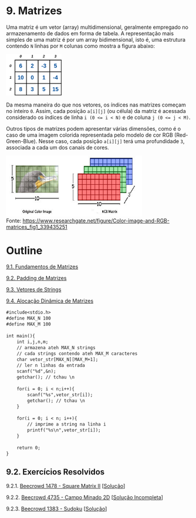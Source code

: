 # 9. Matrizes

Uma matriz é um vetor (array) multidimensional, geralmente empregado no armazenamento de dados em forma de tabela. A representação mais simples de uma matriz é por um array bidimensional, isto é, uma estrutura contendo ```N``` linhas por ```M``` colunas como mostra a figura abaixo:

<img src="images/matrizes_basic.png" width="30%" height="30%">

Da mesma maneira do que nos vetores, os índices nas matrizes começam no inteiro ```0```. Assim, cada posição ```a[i][j]``` (ou célula) da matriz é acessada considerado os índices de linha ```i (0 <= i < N)``` e de coluna ```j (0 <= j < M)```.

Outros tipos de matrizes podem apresentar várias dimensões, como é o caso de uma imagem colorida representada pelo modelo de cor RGB (Red-Green-Blue). Nesse caso, cada posição ```a[i][j]``` terá uma profundidade ```3```, associada a cada um dos canais de cores.

![Uma Imagem Colorida](images/rgb_image.png)<br>
Fonte: https://www.researchgate.net/figure/Color-image-and-RGB-matrices_fig1_339435251

# Outline

[9.1. Fundamentos de Matrizes](definicao.md)

[9.2. Padding de Matrizes](padding.md)

[9.3. Vetores de Strings](vetores_strings.md)

[9.4. Alocação Dinâmica de Matrizes](alocacao_dinamica.md)

```
#include<stdio.h>
#define MAX_N 100
#define MAX_M 100

int main(){
    int i,j,n,m;
    // armazena ateh MAX_N strings
    // cada strings contendo ateh MAX_M caracteres
    char vetor_str[MAX_N][MAX_M+1];
    // ler n linhas da entrada
    scanf("%d",&n);
    getchar(); // tchau \n

    for(i = 0; i < n;i++){
        scanf("%s",vetor_str[i]);
        getchar(); // tchau \n
    }

    for(i = 0; i < n; i++){
        // imprime a string na linha i
        printf("%s\n",vetor_str[i]);
    }

    return 0;
}
```

## 9.2. Exercícios Resolvidos

   9.2.1. [Beecrowd 1478 - Square Matrix II](https://judge.beecrowd.com/en/problems/view/1478) [[Solução](upsolving/beecrowd_1478.c)]

   9.2.2. [Beecrowd 4735 - Campo Minado 2D](https://judge.beecrowd.com/en/custom-problems/view/4735) [[Solução Incompleta](upsolving/beecrowd_4735.c)]

   9.2.3. [Beecrowd 1383 - Sudoku](https://www.beecrowd.com.br/judge/pt/problems/view/1383) [[Solução](upsolving/beecrowd_1383.c)]
